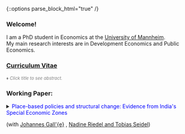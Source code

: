 {::options parse_block_html="true" /}


<!--<h1><font color="scarlet"> THIS WEBSITE IS UNDER CONSTRUCTION! </font></h1>  -->

### Welcome!

I am a PhD student in Economics at the <a href="https://www.vwl.uni-mannheim.de/en/" target="_blank">University of Mannheim</a>. \
My main research interests are in Development Economics and Public Economics.

### <a href="https://danieloverbeck.github.io/OverbeckCVDec22.pdf" target="_blank">Curriculum Vitae</a>


<font color="gray"><i><small>&diams; Click title to see abstract.</small></i></font>  
### Working Paper:
<details>
  <summary markdown="span"><font color="blue">Place-based policies and structural change: Evidence from India's Special Economic Zones</font>
    
  (with <a href="https://www2.wiwi.rub.de/en/persons/johannes-galle/" target="_blank"> Johannes Gall\'{e}</a> ,  <a href="https://sites.google.com/view/riedeleconomics/welcome" target="_blank">Nadine Riedel and <a href="https://sites.google.com/site/tobiasseideluni/home-1" target="_blank">Tobias Seidel</a>)</summary>
  
  
  | **Abstract**          |
  |:---------------------------|
  | This paper quantifies the local economic impact of 147 Special Economic Zones (SEZs) that were established in India between 2005-2013. Combining census data on the universe of Indian firms with georeferenced data on SEZs, we find that SEZs increased manufacturing and service employment with little indication for spatial relocation. This employment gain was paralleled by a decline in local agricultural employment suggesting structural change. Female workers experienced weaker employment gains and we find no indication for systematic improvements in local public good provision. Employment gains are remarkably similar across privately and publicly run zones and zones with different industry denomination. |
 
     </details>
     <a href="danieloverbeck.github.io/WP040 GalleOverbeckRiedelSeidel PlaceBasedPoliciesAndStructuralChange.pdf" target="_blank">[STEG/CEPR Working Paper] </a> 
 <br />
    
  
  
<font color="gray"><i><small>&diams; Click title to see abstract.</small></i></font>  
### Work in progress:
<details>
  <summary markdown="span"><font color="blue">Systematic Monetary Policy and the Effects of Government Spending</font>
    
  (with <a href="https://sites.google.com/site/istrefiklodiana/" target="_blank">Klodiana Istrefi</a> and <a href="https://matthias-meier-econ.github.io/" target="_blank">Matthias Meier</a>)</summary>
  
  | **Abstract**          |
  |:---------------------------|
  | We study how systematic monetary policy shapes the effects of fiscal spending shocks in the U.S. To identify the effects of systematic monetary policy, we use a novel identification design, which combines a narrative account of the FOMC members' policy preferences with an instrument that exploits the mechanical rotation of voting rights in the FOMC. We find that the GDP response to fiscal spending shocks strongly depends on systematic monetary policy. The fiscal spending multiplier is substantially above one if the FOMC is dovish, whereas the multiplier is indistinguishable from zero under a hawkish FOMC. |
  
 </details>
 
<!--
 <a href="https://www.dropbox.com/s/83xwsadbrh63uqg/SomePaper2.pdf?dl=0" target="_blank"><u>[Paper (PDF)]</u></a> (Prelim. draft available upon request) 
----

<br>

<font color="gray"><i><small>&diams; Click title to see abstract.</small></i></font> 
### Working Paper:

<details>
  <summary markdown="span"><font color="blue">Some paper</font>
    
  <font color="black"><b><i>Some Journal</i></b>, 24(8), 2012-32, December 2020</font></summary>
  
  | **Abstract**          |
  |:---------------------------|
  | Some abstract again. |
  
  </details>
  <a href="https://sites.google.com/site/matthias1meier1/" target="_blank"><u>[Publisher (Open Access)]</u></a> / <a href="https://lukas-hack.github.io/papers/SomePaper2.pdf" target="_blank"><u>[Working Paper Version]</u></a>
  
  ----

<br>

  ----

<br>

### Select Work in Progress:
<details>
  <summary markdown="span"><font color="blue">Some ongoing project</font>
  
  (with [Matthias Meier](https://sites.google.com/site/matthias1meier1/))</summary>
  
 </details>
 
 ---------------------------------------------------------------------------------------------------------
  -->
